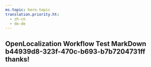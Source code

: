 ```yaml
---
ms.topic: hero-topic
translation.priority.ht: 
  - zh-cn
  - de-de
---
```

## OpenLocalization Workflow Test MarkDown b44939d8-323f-470c-b693-b7b7204731ff thanks!
